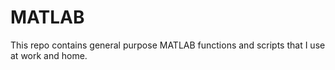 # MATLAB
This repo contains general purpose MATLAB functions and scripts that I use at work and home.
